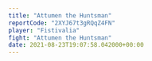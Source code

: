 ```yaml
---
title: "Attumen the Huntsman"
reportCode: "2XYJ67t3gRQqZ4FN"
player: "Fistivalia"
fight: "Attumen the Huntsman"
date: 2021-08-23T19:07:58.042000+00:00
---
```

